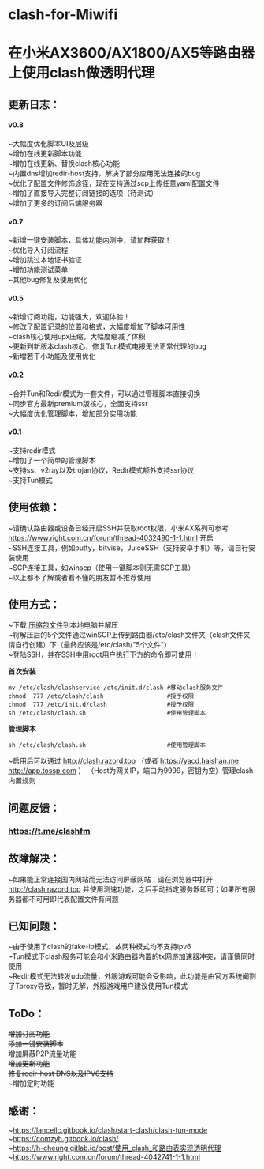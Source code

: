 # clash-for-Miwifi
在小米AX3600/AX1800/AX5等路由器上使用clash做透明代理
=====
更新日志：
--

#### v0.8
~大幅度优化脚本UI及层级<br>
~增加在线更新脚本功能<br>
~增加在线更新、替换clash核心功能<br>
~内置dns增加redir-host支持，解决了部分应用无法连接的bug<br>
~优化了配置文件修饰途径，现在支持通过scp上传任意yaml配置文件<br>
~增加了直接导入完整订阅链接的选项（待测试）<br>
~增加了更多的订阅后端服务器<br>

#### v0.7 
~新增一键安装脚本，具体功能内测中，请加群获取！<br>
~优化导入订阅流程<br>
~增加跳过本地证书验证<br>
~增加功能测试菜单<br>
~其他bug修复及使用优化<br>

#### v0.5
~新增订阅功能，功能强大，欢迎体验！<br>
~修改了配置记录的位置和格式，大幅度增加了脚本可用性<br>
~clash核心使用upx压缩，大幅度缩减了体积<br>
~更新到新版本clash核心，修复Tun模式电报无法正常代理的bug<br>
~新增若干小功能及使用优化<br>

#### v0.2
~合并Tun和Redir模式为一套文件，可以通过管理脚本直接切换<br>
~同步官方最新premium版核心，全面支持ssr<br>
~大幅度优化管理脚本，增加部分实用功能<br>

#### v0.1
~支持redir模式<br>
~增加了一个简单的管理脚本<br>
~支持ss、v2ray以及trojan协议，Redir模式额外支持ssr协议<br>
~支持Tun模式<br>

使用依赖：
--
~请确认路由器或设备已经开启SSH并获取root权限，小米AX系列可参考：https://www.right.com.cn/forum/thread-4032490-1-1.html 开启<br>
~SSH连接工具，例如putty，bitvise，JuiceSSH（支持安卓手机）等，请自行安装使用<br>
~SCP连接工具，如winscp（使用一键脚本则无需SCP工具）<br>
~以上都不了解或者看不懂的朋友暂不推荐使用<br>

使用方式：
--
~下载 [压缩包文件](https://github.com/juewuy/clash-for-Miwifi/raw/master/bin/clashfm.tar.gz)到本地电脑并解压<br>
~将解压后的5个文件通过winSCP上传到路由器/etc/clash文件夹（clash文件夹请自行创建）下（最终应该是/etc/clash/"5个文件"）<br>
~登陆SSH，并在SSH中用root用户执行下方的命令即可使用！<br>

**首次安装**
```Shell
mv /etc/clash/clashservice /etc/init.d/clash #移动clash服务文件
chmod  777 /etc/clash/clash                  #授予权限
chmod  777 /etc/init.d/clash                 #授予权限
sh /etc/clash/clash.sh                       #使用管理脚本
```
**管理脚本**
```Shell 
sh /etc/clash/clash.sh                       #使用管理脚本
```
~启用后可以通过 http://clash.razord.top （或者 https://yacd.haishan.me http://app.tossp.com ） （Host为网关IP，端口为9999，密钥为空）管理clash内置规则<br>

问题反馈：
--
### https://t.me/clashfm 

故障解决：
--
~如果能正常连接国内网站而无法访问屏蔽网站：请在浏览器中打开 http://clash.razord.top 并使用测速功能，之后手动指定服务器即可；如果所有服务器都不可用即代表配置文件有问题<br>

已知问题：
--
~由于使用了clash的fake-ip模式，故两种模式均不支持ipv6<br>
~Tun模式下clash服务可能会和小米路由器内置的tx网游加速器冲突，请谨慎同时使用<br>
~Redir模式无法转发udp流量，外服游戏可能会受影响，此功能是由官方系统阉割了Tproxy导致，暂时无解，外服游戏用户建议使用Tun模式<br>

ToDo：
--
~~增加订阅功能~~<br>
~~添加一键安装脚本~~<br>
~~增加屏蔽P2P流量功能~~<br>
~~增加更新功能~~<br>
~~修复redir-host DNS以及IPV6支持~~<br>
~增加定时功能<br>


感谢：
--
~https://lancellc.gitbook.io/clash/start-clash/clash-tun-mode<br>
~https://comzyh.gitbook.io/clash/<br>
~https://h-cheung.gitlab.io/post/使用_clash_和路由表实现透明代理<br>
~https://www.right.com.cn/forum/thread-4042741-1-1.html<br>

